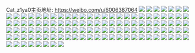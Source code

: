Cat_z1ya0主页地址: https://weibo.com/u/6006387064 
![](https://wx4.sinaimg.cn/mw2000/006yubEIly1h8w972a4mpj30u01404a4.jpg) 
![](https://wx4.sinaimg.cn/mw2000/006yubEIly1h8w971z1r3j30ig0zltcl.jpg) 
![](https://wx4.sinaimg.cn/mw2000/006yubEIly1h8w9735slyj30u01hctne.jpg) 
![](https://wx4.sinaimg.cn/mw2000/006yubEIly1h8w973xmkjj30u01hcwv9.jpg) 
![](https://wx4.sinaimg.cn/mw2000/006yubEIly1h8w9748ox2j30u01hcnbo.jpg) 
![](https://wx4.sinaimg.cn/mw2000/006yubEIly1h8w971skfcj30jq0pygnv.jpg) 
![](https://wx4.sinaimg.cn/mw2000/006yubEIly1h8w96zifagj30n014kwjz.jpg) 
![](https://wx4.sinaimg.cn/mw2000/006yubEIly1h8v0802hclj31400u07cq.jpg) 
![](https://wx4.sinaimg.cn/mw2000/006yubEIly1h8v007a2acj30u0140q8p.jpg) 
![](https://wx4.sinaimg.cn/mw2000/006yubEIly1h8uy9900cjj3280190e81.jpg) 
![](https://wx4.sinaimg.cn/mw2000/006yubEIly1h8s14928e9j30u0140gvt.jpg) 
![](https://wx4.sinaimg.cn/mw2000/006yubEIly1h8s149ks3tj30u014046m.jpg) 
![](https://wx4.sinaimg.cn/mw2000/006yubEIly1h8rlhnn5tyj31lx1sgnpd.jpg) 
![](https://wx4.sinaimg.cn/mw2000/006yubEIly1h8rlho6shhj323u2vxx6j.jpg) 
![](https://wx4.sinaimg.cn/mw2000/006yubEIly1h8rlhoiarcj30zj1bek1k.jpg) 
![](https://wx4.sinaimg.cn/mw2000/006yubEIly1h8g50a3vtfj31hc0u0gr8.jpg) 
![](https://wx4.sinaimg.cn/mw2000/006yubEIly1h8ezvvdbqsj30u0140jyt.jpg) 
![](https://wx4.sinaimg.cn/mw2000/006yubEIly1h8brc8b8qzj30u01hcdoa.jpg) 
![](https://wx4.sinaimg.cn/mw2000/006yubEIly1h8brc8k7iij30qq1bidn3.jpg) 
![](https://wx4.sinaimg.cn/mw2000/006yubEIly1h8brc8vepaj30u0140k4a.jpg) 
![](https://wx4.sinaimg.cn/mw2000/006yubEIly1h8brc931luj30u0140dop.jpg) 
![](https://wx4.sinaimg.cn/mw2000/006yubEIly1h88atcv0noj30n0142q6r.jpg) 
![](https://wx4.sinaimg.cn/mw2000/006yubEIly1h88aodf9wpj31hd0u07d2.jpg) 
![](https://wx4.sinaimg.cn/mw2000/006yubEIly1gx5bkyx23qj30j60jnado.jpg) 
![](https://wx4.sinaimg.cn/mw2000/006yubEIly1gx5bkyhtcxj30j60lk42n.jpg) 
![](https://wx4.sinaimg.cn/mw2000/006yubEIly1gx5bkz480aj30j60lijvl.jpg) 
![](https://wx4.sinaimg.cn/mw2000/006yubEIly1gx5bkzwnzlj30j60lpwip.jpg) 
![](https://wx4.sinaimg.cn/mw2000/006yubEIly1gx5bl04s0tj30j60mh78h.jpg) 
![](https://wx4.sinaimg.cn/mw2000/006yubEIly1gx5bkzk3v8j30j60it77u.jpg) 
![](https://wx4.sinaimg.cn/mw2000/006yubEIly1gv6i2oeyb9j62c0340x6q02.jpg) 
![](https://wx4.sinaimg.cn/mw2000/006yubEIly1gv6i2un084j62c03404qq02.jpg) 
![](https://wx4.sinaimg.cn/mw2000/006yubEIly1gv6i33vkg9j62c0340u0y02.jpg) 
![](https://wx4.sinaimg.cn/mw2000/006yubEIly1gv6i3catjqj62c0340qv602.jpg) 
![](https://wx4.sinaimg.cn/mw2000/006yubEIly1gv6i3lv90oj62c0340hdu02.jpg) 
![](https://wx4.sinaimg.cn/mw2000/006yubEIly1gv6i3w4sjsj62c03407wi02.jpg) 
![](https://wx4.sinaimg.cn/mw2000/006yubEIly1gtzqv2qjdgj31400u0tif.jpg) 
![](https://wx4.sinaimg.cn/mw2000/006yubEIly1gtzqv34jgoj31400u0aiw.jpg) 
![](https://wx4.sinaimg.cn/mw2000/006yubEIly1gtzqv3fg88j31400u0gux.jpg) 
![](https://wx4.sinaimg.cn/mw2000/006yubEIly1gtzqv3qc7fj30u0140wlp.jpg) 
![](https://wx4.sinaimg.cn/mw2000/006yubEIly1gtzqv41m4nj31400u0wr0.jpg) 
![](https://wx4.sinaimg.cn/mw2000/006yubEIly1gtzqv4bwlpj30u0140dnj.jpg) 
![](https://wx4.sinaimg.cn/mw2000/006yubEIly1gtzqv5auggj31090u0dn2.jpg) 
![](https://wx4.sinaimg.cn/mw2000/006yubEIly1gtzqv5o0zaj316t0u0qkq.jpg) 
![](https://wx4.sinaimg.cn/mw2000/006yubEIly1gtzqv8xkbjj314d0u0dtj.jpg) 
![](https://wx4.sinaimg.cn/mw2000/006yubEIly1gtzqv9a30vj31400u0wpk.jpg) 
![](https://wx4.sinaimg.cn/mw2000/006yubEIly1gtzqv9mfgoj30u00w5tex.jpg) 
![](https://wx4.sinaimg.cn/mw2000/006yubEIly1gtzqv9zgskj30u01404au.jpg) 
![](https://wx4.sinaimg.cn/mw2000/006yubEIly1gtzqvafd3ij316z0u07l4.jpg) 
![](https://wx4.sinaimg.cn/mw2000/006yubEIly1gtzqv2bk5dj30u0140agq.jpg) 
![](https://wx4.sinaimg.cn/mw2000/006yubEIly1gtzqvarf4uj31210u0tia.jpg) 
![](https://wx4.sinaimg.cn/mw2000/006yubEIly1gtzqvchpn6j30u013wajf.jpg) 
![](https://wx4.sinaimg.cn/mw2000/006yubEIly1gtzqvcrxavj30zx0u0ahp.jpg) 
![](https://wx4.sinaimg.cn/mw2000/006yubEIly1gtzqvd4dlwj31400u0wlw.jpg) 
![](https://wx4.sinaimg.cn/mw2000/006yubEIly1gs16snzucoj30u01j0e02.jpg) 
![](https://wx4.sinaimg.cn/mw2000/006yubEIly1gqtl4y5nt5j30n00im141.jpg) 
![](https://wx4.sinaimg.cn/mw2000/006yubEIly1gqkei5msr9j33402c0hdt.jpg) 
![](https://wx4.sinaimg.cn/mw2000/006yubEIly1gqkei7sbvwj33402c0hdt.jpg) 
![](https://wx4.sinaimg.cn/mw2000/006yubEIly1gqkei9ed0qj30u00ok792.jpg) 
![](https://wx4.sinaimg.cn/mw2000/006yubEIly1gqkeic68wmj32c0340u0y.jpg) 
![](https://wx4.sinaimg.cn/mw2000/003dQCv3ly8gqepm6kaa8j60ku170qak02.jpg) 
![](https://wx4.sinaimg.cn/mw2000/006yubEIly1gocehv85j0j30tz0sdtil.jpg) 
![](https://wx4.sinaimg.cn/mw2000/006yubEIly1gnluvrvhzfj33402c0hdu.jpg) 
![](https://wx4.sinaimg.cn/mw2000/006yubEIly1gmt32zrdu9j31ib0u04gj.jpg) 
![](https://wx4.sinaimg.cn/mw2000/006yubEIly1gmt330n4tyj30u00ueqau.jpg) 
![](https://wx4.sinaimg.cn/mw2000/006yubEIly1gmt33168f6j30u00wen4u.jpg) 
![](https://wx4.sinaimg.cn/mw2000/006yubEIly1gmt331r7cfj30y30u07c3.jpg) 
![](https://wx4.sinaimg.cn/mw2000/006yubEIly1gmt0ibsoobj30ju0qegvs.jpg) 
![](https://wx4.sinaimg.cn/mw2000/006yubEIly1glzd00j6asj32c0340b2a.jpg) 
![](https://wx4.sinaimg.cn/mw2000/006yubEIly1glzd02oe9mj32c0340qv6.jpg) 
![](https://wx4.sinaimg.cn/mw2000/006yubEIly1glzd07cjiwj32c0340000.jpg) 
![](https://wx4.sinaimg.cn/mw2000/006yubEIly1glzczvz83kj33402c0qv5.jpg) 
![](https://wx4.sinaimg.cn/mw2000/006yubEIly1glzd0947vuj33402c0x6p.jpg) 
![](https://wx4.sinaimg.cn/mw2000/006yubEIly1glj4urq2cpj331v2c01ky.jpg) 
![](https://wx4.sinaimg.cn/mw2000/006yubEIly1glj4uufjzcj32c02w84qq.jpg) 
![](https://wx4.sinaimg.cn/mw2000/006yubEIly1glj4uxdl9dj32q32c0e81.jpg) 
![](https://wx4.sinaimg.cn/mw2000/006yubEIly1glj4v1377qj32c03401kz.jpg) 
![](https://wx4.sinaimg.cn/mw2000/006yubEIly1glj4v33rb7j3325256e81.jpg) 
![](https://wx4.sinaimg.cn/mw2000/006yubEIly1glj4v4y2owj32c02al7wh.jpg) 
![](https://wx4.sinaimg.cn/mw2000/006yubEIly1glj4v6unfmj334027lhdt.jpg) 
![](https://wx4.sinaimg.cn/mw2000/006yubEIly1glj4v9gjv5j32c0340hdu.jpg) 
![](https://wx4.sinaimg.cn/mw2000/006yubEIly1glis9o6oakj31400u0jyf.jpg) 
![](https://wx4.sinaimg.cn/mw2000/006yubEIly1glis9ohendj319b0u0k0o.jpg) 
![](https://wx4.sinaimg.cn/mw2000/006yubEIly1glis9ow3w3j30u0140wll.jpg) 
![](https://wx4.sinaimg.cn/mw2000/006yubEIly1glis9nvvjoj30u014012u.jpg) 
![](https://wx4.sinaimg.cn/mw2000/006yubEIly1glis9pbi9rj30u01400z0.jpg) 
![](https://wx4.sinaimg.cn/mw2000/006yubEIly1glis9pmrn4j30u0140tji.jpg) 
![](https://wx4.sinaimg.cn/mw2000/006yubEIly1gj54z0myjhj30u0140gw3.jpg) 
![](https://wx4.sinaimg.cn/mw2000/006yubEIly1gj54z0y1plj30u0140wo8.jpg) 
![](https://wx4.sinaimg.cn/mw2000/006yubEIly1ggcy8ivvhrj31580jswnv.jpg) 
![](https://wx4.sinaimg.cn/mw2000/006yubEIly1ggchmlfrbsj31400biq72.jpg) 
![](https://wx4.sinaimg.cn/mw2000/006yubEIly1gg2cq3rgygj30mn0izjup.jpg) 
![](https://wx4.sinaimg.cn/mw2000/006yubEIly1gg04tl5e03j30xs0u0wl2.jpg) 
![](https://wx4.sinaimg.cn/mw2000/006yubEIly1gg04tlpbsaj30n90o1dko.jpg) 
![](https://wx4.sinaimg.cn/mw2000/006yubEIly1gfwmqy4f4rj30sw0sh4a7.jpg) 
![](https://wx4.sinaimg.cn/mw2000/006yubEIly1gfwmqyuk6ej33402c0b29.jpg) 
![](https://wx4.sinaimg.cn/mw2000/006yubEIly1gfncvgfceuj32c03401ky.jpg) 
![](https://wx4.sinaimg.cn/mw2000/006yubEIly1gfncs0vn5aj33402c01ky.jpg) 
![](https://wx4.sinaimg.cn/mw2000/006yubEIly1geyz2ltvvbj30u00u046x.jpg) 
![](https://wx4.sinaimg.cn/mw2000/006yubEIly1geamsxvwrej30n01dsn4o.jpg) 
![](https://wx4.sinaimg.cn/mw2000/006yubEIly1gdhw0sl7tuj32c0340x6q.jpg) 
![](https://wx4.sinaimg.cn/mw2000/006yubEIly1gdhw0wysq5j32c0340kjm.jpg) 
![](https://wx4.sinaimg.cn/mw2000/006yubEIly1gdhw0ofa02j32c0340qv5.jpg) 
![](https://wx4.sinaimg.cn/mw2000/006yubEIly1gdb5miatnfj30u00k5qd5.jpg) 
![](https://wx4.sinaimg.cn/mw2000/70eb479bly1g6dac4bt00j20fk0kkwq0.jpg) 
![](https://wx4.sinaimg.cn/mw2000/006yubEIly1fzweprgok4j30oo0er0yi.jpg) 
![](https://wx4.sinaimg.cn/mw2000/006XXfdYly1fziypf9daij30kk0fc76f.jpg) 
![](https://wx4.sinaimg.cn/mw2000/006yubEIly1fz57kwbpnoj30yi0pu1kx.jpg) 
![](https://wx4.sinaimg.cn/mw2000/006yubEIly1fypsq9lqtrj30qo1bfdjr.jpg) 
![](https://wx4.sinaimg.cn/mw2000/006IQ188ly1fyoomlc544j30ku1120x6.jpg) 
![](https://wx4.sinaimg.cn/mw2000/006yubEIly1fyc7brhrz4j30g40ih75v.jpg) 
![](https://wx4.sinaimg.cn/mw2000/006yubEIly1fyc7birh7dj30j60j1wfw.jpg) 
![](https://wx4.sinaimg.cn/mw2000/006yubEIly1fy3oolwejij30ag0ag0t1.jpg) 
![](https://wx4.sinaimg.cn/mw2000/006yubEIly1fy3oobyx0ej30ag0ag0t1.jpg) 
![](https://wx4.sinaimg.cn/mw2000/006yubEIly1fy37ramzlfj308x08xjrx.jpg) 
![](https://wx4.sinaimg.cn/mw2000/006yubEIly1fxx68d2dsuj30xc0ivtaf.jpg) 
